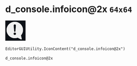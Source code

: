 # d_console.infoicon@2x `64x64`
<img src="/img/d_console.infoicon@2x.png" width=64 height=64>

``` CSharp
EditorGUIUtility.IconContent("d_console.infoicon@2x")
```
```
d_console.infoicon@2x
```
